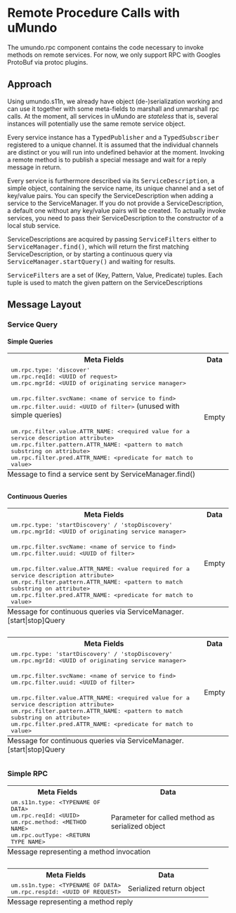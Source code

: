 # Remote Procedure Calls with uMundo

The umundo.rpc component contains the code necessary to invoke methods on remote
services. For now, we only support RPC with Googles ProtoBuf via protoc plugins.

## Approach

Using umundo.s11n, we already have object (de-)serialization working and can use
it together with some meta-fields to marshall and unmarshall rpc calls. At the
moment, all services in uMundo are *stateless* that is, several instances will
potentially use the same remote service object.

Every service instance has a <tt>TypedPublisher</tt> and a <tt>TypedSubscriber</tt>
registered to a unique channel. It is assumed that the individual channels are
distinct or you will run into undefined behavior at the moment. Invoking a remote
method is to publish a special message and wait for a reply message in return.

Every service is furthermore described via its <tt>ServiceDescription</tt>, a simple
object, containing the service name, its unique channel and a set of key/value pairs.
You can specify the ServiceDescription when adding a service to the ServiceManager.
If you do not provide a ServiceDescription, a default one without any key/value pairs
will be created. To actually invoke services, you need to pass their ServiceDescription
to the constructor of a local stub service.

ServiceDescriptions are acquired by passing <tt>ServiceFilters</tt> either to
<tt>ServiceManager.find()</tt>, which will return the first matching ServiceDescription,
or by starting a continuous query via <tt>ServiceManager.startQuery()</tt> and
waiting for results.

<tt>ServiceFilters</tt> are a set of (Key, Pattern, Value, Predicate) tuples. Each
tuple is used to match the given pattern on the  ServiceDescriptions

## Message Layout

### Service Query


#### Simple Queries

<table>
	<tr><th>Meta Fields</th><th>Data</th></tr>
	<tr>
		<td>
			<tt>um.rpc.type: 'discover'</tt><br />
			<tt>um.rpc.reqId: &lt;UUID of request></tt><br />
			<tt>um.rpc.mgrId: &lt;UUID of originating service manager></tt><br /><br />
			<tt>um.rpc.filter.svcName: &lt;name of service to find></tt><br />
			<tt>um.rpc.filter.uuid: &lt;UUID of filter></tt> (unused with simple queries)<br /><br />
			<tt>um.rpc.filter.value.ATTR_NAME: &lt;required value for a service description attribute></tt><br />
			<tt>um.rpc.filter.pattern.ATTR_NAME: &lt;pattern to match substring on attribute></tt><br />
			<tt>um.rpc.filter.pred.ATTR_NAME: &lt;predicate for match to value></tt><br />
		</td>
		<td>Empty</td>
	</tr>
	<caption style="caption-side: bottom; text-align: left;">Message to find a service sent by ServiceManager.find()</caption>
</table>


#### Continuous Queries

<table>
	<tr><th>Meta Fields</th><th>Data</th></tr>
	<tr>
		<td>
			<tt>um.rpc.type: 'startDiscovery' / 'stopDiscovery'</tt><br />
			<tt>um.rpc.mgrId: &lt;UUID of originating service manager></tt><br /><br />
			<tt>um.rpc.filter.svcName: &lt;name of service to find></tt><br />
			<tt>um.rpc.filter.uuid: &lt;UUID of filter></tt><br /><br />
			<tt>um.rpc.filter.value.ATTR_NAME: &lt;value required for a service description attribute></tt><br />
			<tt>um.rpc.filter.pattern.ATTR_NAME: &lt;pattern to match substring on attribute></tt><br />
			<tt>um.rpc.filter.pred.ATTR_NAME: &lt;predicate for match to value></tt><br />
		</td>
		<td>Empty</td>
	</tr>
	<caption style="caption-side: bottom; text-align: left;">Message for continuous queries via ServiceManager.[start|stop]Query</caption>
</table>

<table>
	<tr><th>Meta Fields</th><th>Data</th></tr>
	<tr>
		<td>
			<tt>um.rpc.type: 'startDiscovery' / 'stopDiscovery'</tt><br />
			<tt>um.rpc.mgrId: &lt;UUID of originating service manager></tt><br /><br />
			<tt>um.rpc.filter.svcName: &lt;name of service to find></tt><br />
			<tt>um.rpc.filter.uuid: &lt;UUID of filter></tt><br /><br />
			<tt>um.rpc.filter.value.ATTR_NAME: &lt;required value for a service description attribute></tt><br />
			<tt>um.rpc.filter.pattern.ATTR_NAME: &lt;pattern to match substring on attribute></tt><br />
			<tt>um.rpc.filter.pred.ATTR_NAME: &lt;predicate for match to value></tt><br />
		</td>
		<td>Empty</td>
	</tr>
	<caption style="caption-side: bottom; text-align: left;">Message for continuous queries via ServiceManager.[start|stop]Query</caption>
</table>

### Simple RPC

<table>
	<tr><th>Meta Fields</th><th>Data</th></tr>
	<tr>
		<td>
			<tt>um.s11n.type: &lt;TYPENAME OF DATA></tt><br />
			<tt>um.rpc.reqId: &lt;UUID></tt><br />
			<tt>um.rpc.method: &lt;METHOD NAME></tt><br />
			<tt>um.rpc.outType: &lt;RETURN TYPE NAME></tt><br />
		</td>
		<td>Parameter for called method as serialized object</td>
	</tr>
	<caption style="caption-side: bottom; text-align: left;">Message representing a method invocation</caption>
</table>

<table>
	<tr><th>Meta Fields</th><th>Data</th></tr>
	<tr>
		<td>
			<tt>um.ss1n.type: &lt;TYPENAME OF DATA></tt><br />
			<tt>um.rpc.respId: &lt;UUID OF REQUEST></tt><br />
		</td>
		<td>Serialized return object</td>
	</tr>
	<caption style="caption-side: bottom; text-align: left;">Message representing a method reply</caption>
</table>

